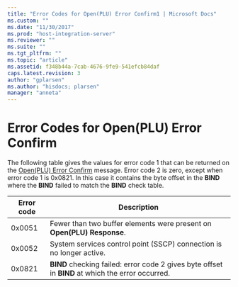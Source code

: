 ```yaml
---
title: "Error Codes for Open(PLU) Error Confirm1 | Microsoft Docs"
ms.custom: ""
ms.date: "11/30/2017"
ms.prod: "host-integration-server"
ms.reviewer: ""
ms.suite: ""
ms.tgt_pltfrm: ""
ms.topic: "article"
ms.assetid: f348b44a-7cab-4676-9fe9-541efcb84daf
caps.latest.revision: 3
author: "gplarsen"
ms.author: "hisdocs; plarsen"
manager: "anneta"
---
```

# Error Codes for Open(PLU) Error Confirm
The following table gives the values for error code 1 that can be returned on the [Open(PLU) Error Confirm](./open-plu-error-confirm2.md) message. Error code 2 is zero, except when error code 1 is 0x0821. In this case it contains the byte offset in the **BIND** where the **BIND** failed to match the **BIND** check table.  
  
|Error code|Description|  
|----------------|-----------------|  
|0x0051|Fewer than two buffer elements were present on **Open(PLU) Response**.|  
|0x0052|System services control point (SSCP) connection is no longer active.|  
|0x0821|**BIND** checking failed: error code 2 gives byte offset in **BIND** at which the error occurred.|